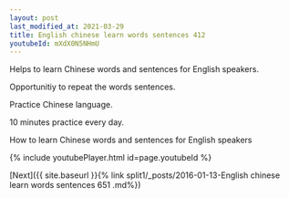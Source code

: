 ```yaml
---
layout: post
last_modified_at: 2021-03-29
title: English chinese learn words sentences 412 
youtubeId: mXdX0N5NHmU
---
```

 
 
Helps to learn Chinese words and sentences for English speakers.

Opportunitiy to repeat the words sentences. 

Practice Chinese language. 
 
10 minutes practice every day. 
 
How to learn Chinese words and sentences for English speakers 
 
{% include youtubePlayer.html id=page.youtubeId %}
 
 
[Next]({{ site.baseurl }}{% link  split1/_posts/2016-01-13-English chinese learn words sentences 651 .md%})
 
